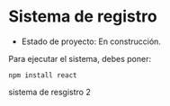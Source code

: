 <h1>Sistema de registro</h1> 

- Estado de proyecto: En construcción.

Para ejecutar el sistema, debes poner:

```npm install react```

sistema de resgistro 2 
